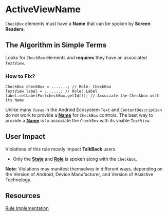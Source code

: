 # ActiveViewName

`CheckBox` elements must have a **Name** that can be spoken by **Screen Readers**.

## The Algorithm in Simple Terms

Looks for `CheckBox` elements and **requires** they have an associated `TextView`. 

### How to Fix?

```
CheckBox checkBox = .......; // Role: CheckBox
TextView label = .......; // Role: Label
label.setLabelFor(checkBox.getId()); // Associate the Checkbox with its Name
```

Unlike many `Views` in the Android Ecosystem `Text` and `ContentDescription` do not work 
to provide a [**Name**](name-role-value.md#Name) for `CheckBox` controls. The best way to provide a 
[**Name**](name-role-value.md#Name) is to associate the `CheckBox` with its visible `TextView`.

## User Impact

Violations of this rule mostly impact **TalkBack** users. 

- Only the [**State**](name-role-value.md#State) and [**Role**](name-role-value.md#Role) is
spoken along with the `CheckBox`.

**Note**: Violations may manifest themselves in different ways, depending on the Version of Android, 
Device Manufacturer, and Version of Assistive Technology. 

## Resources

[Rule Implementation](https://github.com/dequelabs/axe-android/blob/5cbbddd48be53af11c82406d670dd199a5548f3b/src/main/java/com/deque/axe/android/rules/hierarchy/CheckBoxName.java)
